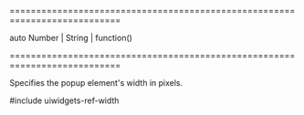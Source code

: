 ===========================================================================
<!--default-->auto<!--/default-->
<!--type-->Number | String | function()<!--/type-->
===========================================================================

<!--shortDescription-->
Specifies the popup element's width in pixels.
<!--/shortDescription-->

<!--fullDescription-->
#include uiwidgets-ref-width
<!--/fullDescription-->